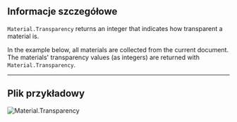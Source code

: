 ## Informacje szczegółowe
`Material.Transparency` returns an integer that indicates how transparent a material is.

In the example below, all materials are collected from the current document. The materials' transparency values (as integers) are returned with `Material.Transparency`.
___
## Plik przykładowy

![Material.Transparency](./Revit.Elements.Material.Transparency_img.jpg)
